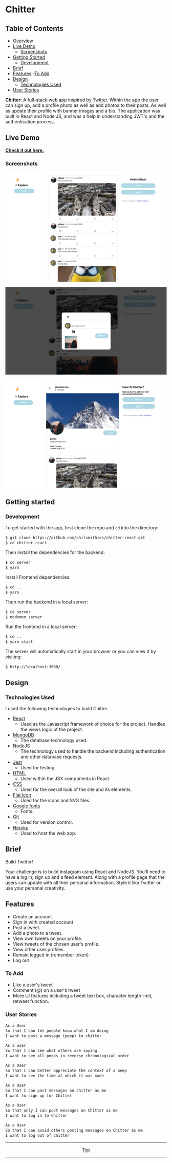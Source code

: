 # Chitter 

<!-- Table of Contents -->
## Table of Contents

- [Overview](#overview)
- [Live Demo](#live-demo)
  - [Screenshots](#screenshots)
- [Getting Started](#getting-started)
  - [Development](#development)
- [Brief](#brief)
- [Features](#features)
  -[To Add](#to-add)
- [Design](#design)
  - [Technologies Used](#technologies-used)
- [User Stories](#user-stories)

<!-- Overview -->

**Chitter:** A full-stack web app inspired by [Twitter.](https://www.twitter.com/) Within the app the user can sign up, add a profile photo as well as add photos to their posts. As well as update their profile with banner images and a bio. The application was built in React and Node JS, and was a help in understanding JWT's and the authentication process. 

<!-- Live Demo -->

## Live Demo

**[Check it out here.](http://chitter-twitterclone.herokuapp.com/)** 
### Screenshots

![Home](./client/public/img/Home.png)

![Modal](./client/public/img/Modal.png)

![Home2](./client/public/img/Home2.png)


## Getting started

### Development

To get started with the app, first clone the repo and `cd` into the directory:

```
$ git clone https://github.com/philsmithies/chitter-react.git 
$ cd chitter-react
```

Then install the dependencies for the backend:

```
$ cd server
$ yarn
```

Install Frontend dependencies:

```
$ cd ..
$ yarn
```

Then run the backend in a local server:

```
$ cd server
$ nodemon server
```

Run the frontend in a local server:

```
$ cd ..
$ yarn start
```

The server will automatically start in your browser or you can view it by visiting: 
```
$ http://localhost:3000/
```

## Design

### Technologies Used

I used the following technologies to build Chitter.

- [React](https://reactjs.org)
  - Used as the Javascript framework of choice for the project. Handles the views logic of the project. 
- [MongoDB](https://www.mongodb.com)
  - The database technology used. 
- [NodeJS](https://nodejs.org/en/)
  - The technology used to handle the backend including authentication and other database requests. 
- [Jest](https://jestjs.io)
  - Used for testing.
- [HTML](https://developer.mozilla.org/en-US/docs/Web/Guide/HTML/HTML5) 
  - Used within the JSX components in React.
- [CSS](https://developer.mozilla.org/en-US/docs/Archive/CSS3) 
  - Used for the overall look of the site and its elements.
- [Flat Icon](http://flaticon.com/)
  - Used for the icons and SVG files.
- [Google fonts](https://fonts.google.com/) 
  - Fonts.
- [Git](https://git-scm.com/)
  - Used for version control. 
- [Heroku](https://www.heroku.com/)
  - Used to host the web app.

<!-- Brief -->
## Brief
Build Twitter!

Your challenge is to build Instagram using React and NodeJS. You'll need to have a log in, sign up and a feed element. Along with a profile page that the users can update with all their personal information. Style it like Twitter or use your personal creativity. 

<!-- Features -->

## Features

- Create an account
- Sign in with created account
- Post a tweet.
- Add a photo to a tweet. 
- View own tweets on your profile. 
- View tweets of the chosen user's profile.
- View other user profiles.
- Remain logged in (remember token)
- Log out

### To Add
- Like a user's tweet
- Comment (@) on a user's tweet
-  More UI features including a tweet text box, character length limit, retweet function. 

### User Stories

```
As a User
So that I can let people know what I am doing  
I want to post a message (peep) to chitter
```

```
As a user
So that I can see what others are saying  
I want to see all peeps in reverse chronological order
```

```
As a User
So that I can better appreciate the context of a peep
I want to see the time at which it was made
```

```
As a User
So that I can post messages on Chitter as me
I want to sign up for Chitter
```

```
As a User
So that only I can post messages on Chitter as me
I want to log in to Chitter
```

```
As a User
So that I can avoid others posting messages on Chitter as me
I want to log out of Chitter
```
<div align="center">

---

[Top](#table-of-contents)

---

</div>
